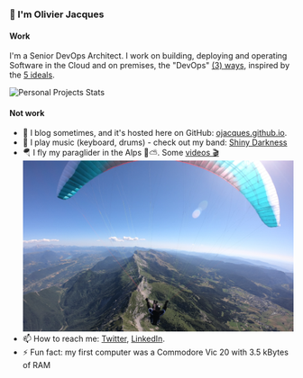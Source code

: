 ### 🖖 I'm Olivier Jacques


#### Work

I'm a Senior DevOps Architect. I work on building, deploying and operating Software in the Cloud and on premises, the "DevOps" [(3) ways](https://itrevolution.com/the-three-ways-principles-underpinning-devops/), inspired by the [5 ideals](https://www.olivierjacques.com/blog/The-Unicorn-Project-Book-Review/#the-five-ideals).

![Personal Projects Stats](https://github-readme-stats.vercel.app/api?username=ojacques&count_private=true&show_icons=true&theme=merko&include_all_commits=true&custom_title=Olivier%27s%20GitHub%20Stats&title_color=7A7ADB&icon_color=2234AE&text_color=D3D3D3&bg_color=0,000000,130F40)

#### Not work

- :newspaper: I blog sometimes, and it's hosted here on GitHub: [ojacques.github.io](https://ojacques.github.io).
- :musical_keyboard: I play music (keyboard, drums) - check out my band: [Shiny Darkness](https://www.shinydarkness.com/albums/)
- 🪂 I fly my paraglider in the Alps 🌄⛅. Some [videos :clapper:](https://www.youtube.com/watch?v=EFSgRfM4bB8&list=PLXlngHSyS_5_1a0N_O7EIQbxPQbU_x9pm&index=1)
![](parapente-vercors-france-olivier.png)
- 📫 How to reach me: [Twitter](https://twitter.com/ojacques2), [LinkedIn](https://www.linkedin.com/in/olivierjacques/).
- ⚡ Fun fact: my first computer was a Commodore Vic 20 with 3.5 kBytes of RAM
